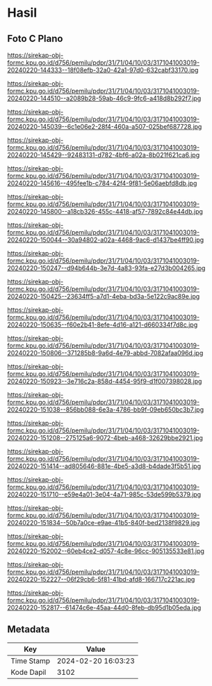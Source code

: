 # Hasil

## Foto C Plano

https://sirekap-obj-formc.kpu.go.id/d756/pemilu/pdpr/31/71/04/10/03/3171041003019-20240220-144333--18f08efb-32a0-42a1-97d0-632cabf33170.jpg

https://sirekap-obj-formc.kpu.go.id/d756/pemilu/pdpr/31/71/04/10/03/3171041003019-20240220-144510--a2089b28-59ab-46c9-9fc6-a418d8b292f7.jpg

https://sirekap-obj-formc.kpu.go.id/d756/pemilu/pdpr/31/71/04/10/03/3171041003019-20240220-145039--6c1e06e2-28f4-460a-a507-025bef687728.jpg

https://sirekap-obj-formc.kpu.go.id/d756/pemilu/pdpr/31/71/04/10/03/3171041003019-20240220-145429--92483131-d782-4bf6-a02a-8b021f621ca6.jpg

https://sirekap-obj-formc.kpu.go.id/d756/pemilu/pdpr/31/71/04/10/03/3171041003019-20240220-145616--495fee1b-c784-42f4-9f81-5e06aebfd8db.jpg

https://sirekap-obj-formc.kpu.go.id/d756/pemilu/pdpr/31/71/04/10/03/3171041003019-20240220-145800--a18cb326-455c-4418-af57-7892c84e44db.jpg

https://sirekap-obj-formc.kpu.go.id/d756/pemilu/pdpr/31/71/04/10/03/3171041003019-20240220-150044--30a94802-a02a-4468-9ac6-d1437be4ff90.jpg

https://sirekap-obj-formc.kpu.go.id/d756/pemilu/pdpr/31/71/04/10/03/3171041003019-20240220-150247--d94b644b-3e7d-4a83-93fa-e27d3b004265.jpg

https://sirekap-obj-formc.kpu.go.id/d756/pemilu/pdpr/31/71/04/10/03/3171041003019-20240220-150425--23634ff5-a7d1-4eba-bd3a-5e122c9ac89e.jpg

https://sirekap-obj-formc.kpu.go.id/d756/pemilu/pdpr/31/71/04/10/03/3171041003019-20240220-150635--f60e2b41-8efe-4d16-a121-d660334f7d8c.jpg

https://sirekap-obj-formc.kpu.go.id/d756/pemilu/pdpr/31/71/04/10/03/3171041003019-20240220-150806--371285b8-9a6d-4e79-abbd-7082afaa096d.jpg

https://sirekap-obj-formc.kpu.go.id/d756/pemilu/pdpr/31/71/04/10/03/3171041003019-20240220-150923--3e716c2a-858d-4454-95f9-d1f007398028.jpg

https://sirekap-obj-formc.kpu.go.id/d756/pemilu/pdpr/31/71/04/10/03/3171041003019-20240220-151038--856bb088-6e3a-4786-bb9f-09eb650bc3b7.jpg

https://sirekap-obj-formc.kpu.go.id/d756/pemilu/pdpr/31/71/04/10/03/3171041003019-20240220-151208--275125a6-9072-4beb-a468-32629bbe2921.jpg

https://sirekap-obj-formc.kpu.go.id/d756/pemilu/pdpr/31/71/04/10/03/3171041003019-20240220-151414--ad805646-881e-4be5-a3d8-b4dade3f5b51.jpg

https://sirekap-obj-formc.kpu.go.id/d756/pemilu/pdpr/31/71/04/10/03/3171041003019-20240220-151710--e59e4a01-3e04-4a71-985c-53de599b5379.jpg

https://sirekap-obj-formc.kpu.go.id/d756/pemilu/pdpr/31/71/04/10/03/3171041003019-20240220-151834--50b7a0ce-e9ae-41b5-840f-bed2138f9829.jpg

https://sirekap-obj-formc.kpu.go.id/d756/pemilu/pdpr/31/71/04/10/03/3171041003019-20240220-152002--60eb4ce2-d057-4c8e-96cc-905135533e81.jpg

https://sirekap-obj-formc.kpu.go.id/d756/pemilu/pdpr/31/71/04/10/03/3171041003019-20240220-152227--06f29cb6-5f81-41bd-afd8-166717c221ac.jpg

https://sirekap-obj-formc.kpu.go.id/d756/pemilu/pdpr/31/71/04/10/03/3171041003019-20240220-152817--61474c6e-45aa-44d0-8feb-db95d1b05eda.jpg


## Metadata

| Key        | Value               |
| ---------- | ------------------- |
| Time Stamp | 2024-02-20 16:03:23 |
| Kode Dapil | 3102                |



